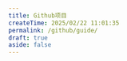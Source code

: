```yaml
---
title: Github项目
createTime: 2025/02/22 11:01:35
permalink: /github/guide/
draft: true
aside: false
---
```


<CardGrid>
  <RepoCard repo="pengzhanbo/vuepress-theme-plume" />
  <RepoCard repo="scikit-learn/scikit-learn" />
  <RepoCard repo="yangzongzhuan/RuoYi" />
  <RepoCard repo="lobehub/lobe-chat" />
</CardGrid>
